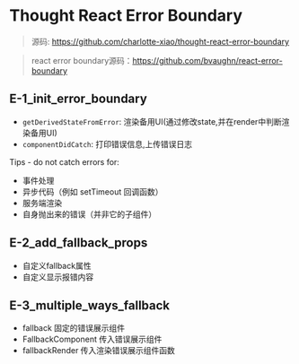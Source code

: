 # Thought React Error Boundary

> 源码: https://github.com/charlotte-xiao/thought-react-error-boundary

> react error boundary源码：https://github.com/bvaughn/react-error-boundary

## E-1_init_error_boundary

- `getDerivedStateFromError`: 渲染备用UI(通过修改state,并在render中判断渲染备用UI)
- `componentDidCatch`: 打印错误信息,上传错误日志

Tips - do not catch errors for:
- 事件处理
- 异步代码（例如 setTimeout 回调函数）
- 服务端渲染
- 自身抛出来的错误（并非它的子组件）

## E-2_add_fallback_props

- 自定义fallback属性
- 自定义显示报错内容

## E-3_multiple_ways_fallback

- fallback 固定的错误展示组件
- FallbackComponent 传入错误展示组件
- fallbackRender 传入渲染错误展示组件函数
